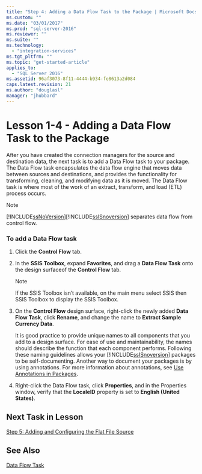 ```yaml
---
title: "Step 4: Adding a Data Flow Task to the Package | Microsoft Docs"
ms.custom: ""
ms.date: "03/01/2017"
ms.prod: "sql-server-2016"
ms.reviewer: ""
ms.suite: ""
ms.technology: 
  - "integration-services"
ms.tgt_pltfrm: ""
ms.topic: "get-started-article"
applies_to: 
  - "SQL Server 2016"
ms.assetid: 96af3073-8f11-4444-b934-fe8613a2d084
caps.latest.revision: 21
ms.author: "douglasl"
manager: "jhubbard"
---
```

# Lesson 1-4 - Adding a Data Flow Task to the Package
After you have created the connection managers for the source and destination data, the next task is to add a Data Flow task to your package. The Data Flow task encapsulates the data flow engine that moves data between sources and destinations, and provides the functionality for transforming, cleaning, and modifying data as it is moved. The Data Flow task is where most of the work of an extract, transform, and load (ETL) process occurs.  
  
> [!NOTE]  
> [!INCLUDE[ssNoVersion](../../advanced-analytics/r-services/includes/ssnoversion-md.md)][!INCLUDE[ssISnoversion](../../advanced-analytics/r-services/includes/ssisnoversion-md.md)] separates data flow from control flow.  
  
### To add a Data Flow task  
  
1.  Click the **Control Flow** tab.  
  
2.  In the **SSIS Toolbox**, expand **Favorites**, and drag a **Data Flow Task** onto the design surfaceof the **Control Flow** tab.  
  
    > [!NOTE]  
    > If the SSIS Toolbox isn’t available, on the main menu select SSIS then SSIS Toolbox to display the SSIS Toolbox.  
  
3.  On the **Control Flow** design surface, right-click the newly added **Data Flow Task**, click **Rename**, and change the name to **Extract Sample Currency Data**.  
  
    It is good practice to provide unique names to all components that you add to a design surface. For ease of use and maintainability, the names should describe the function that each component performs. Following these naming guidelines allows your [!INCLUDE[ssISnoversion](../../advanced-analytics/r-services/includes/ssisnoversion-md.md)] packages to be self-documenting. Another way to document your packages is by using annotations. For more information about annotations, see [Use Annotations in Packages](../../integration-services/use-annotations-in-packages.md).  
  
4.  Right-click the Data Flow task, click **Properties**, and in the Properties window, verify that the **LocaleID** property is set to **English (United States)**.  
  
## Next Task in Lesson  
[Step 5: Adding and Configuring the Flat File Source](../../integration-services/tutorials/lesson-1-5-adding-and-configuring-the-flat-file-source.md)  
  
## See Also  
[Data Flow Task](../../integration-services/control-flow/data-flow-task.md)  
  
  
  
